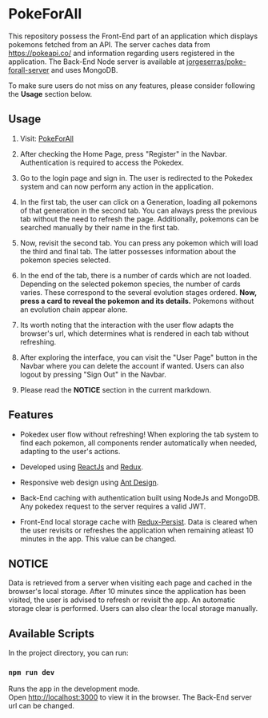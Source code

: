 # PokeForAll

This repository possess the Front-End part of an application which displays pokemons fetched from an API. The server caches data from https://pokeapi.co/ and information regarding users registered in the application. The Back-End Node server is available at [jorgeserras/poke-forall-server](https://github.com/jorgeserras/poke-forall-server) and uses MongoDB.

To make sure users do not miss on any features, please consider following the **Usage** section below.

## Usage

1. Visit: [PokeForAll](https://poke-forall.herokuapp.com/)

2. After checking the Home Page, press "Register" in the Navbar. Authentication is required to access the Pokedex.

3. Go to the login page and sign in. The user is redirected to the Pokedex system and can now perform any action in the application.

4. In the first tab, the user can click on a Generation, loading all pokemons of that generation in the second tab. You can always press the previous tab without the need to refresh the page. Additionally, pokemons can be searched manually by their name in the first tab.

5. Now, revisit the second tab. You can press any pokemon which will load the third and final tab. The latter possesses information about the pokemon species selected.

6. In the end of the tab, there is a number of cards which are not loaded. Depending on the selected pokemon species, the number of cards varies. These correspond to the several evolution stages ordered. **Now, press a card to reveal the pokemon and its details.** Pokemons without an evolution chain appear alone.

7. Its worth noting that the interaction with the user flow adapts the browser's url, which determines what is rendered in each tab without refreshing.

8. After exploring the interface, you can visit the "User Page" button in the Navbar where you can delete the account if wanted. Users can also logout by pressing "Sign Out" in the Navbar.

9. Please read the **NOTICE** section in the current markdown.

## Features

- Pokedex user flow without refreshing! When exploring the tab system to find each pokemon, all components render automatically when needed, adapting to the user's actions.

- Developed using [ReactJs](https://reactjs.org/) and [Redux](https://redux.js.org/).

- Responsive web design using [Ant Design](https://ant.design/).

- Back-End caching with authentication built using NodeJs and MongoDB. Any pokedex request to the server requires a valid JWT.

- Front-End local storage cache with [Redux-Persist](https://github.com/rt2zz/redux-persist). Data is cleared when the user revisits or refreshes the application when remaining atleast 10 minutes in the app. This value can be changed.

## NOTICE

Data is retrieved from a server when visiting each page and cached in the browser's local storage. After 10 minutes since the application has been visited, the user is advised to refresh or revisit the app. An automatic storage clear is performed. Users can also clear the local storage manually. 

## Available Scripts

In the project directory, you can run:

### `npm run dev`

Runs the app in the development mode.<br>
Open [http://localhost:3000](http://localhost:3000) to view it in the browser. The Back-End server url can be changed.
